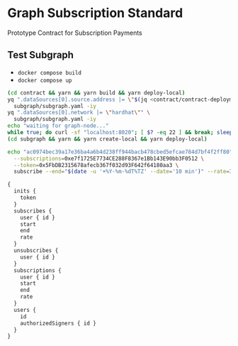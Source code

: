 # Graph Subscription Standard

Prototype Contract for Subscription Payments

## Test Subgraph

- `docker compose build`
- `docker compose up`

```bash
(cd contract && yarn && yarn build && yarn deploy-local)
yq ".dataSources[0].source.address |= \"$(jq <contract/contract-deployment.json '.contract' -r)\"" \
  subgraph/subgraph.yaml -iy
yq ".dataSources[0].network |= \"hardhat\"" \
  subgraph/subgraph.yaml -iy
echo "waiting for graph-node..."
while true; do curl -sf "localhost:8020"; [ $? -eq 22 ] && break; sleep 1; done
(cd subgraph && yarn && yarn create-local && yarn deploy-local)
```

```bash
echo "ac0974bec39a17e36ba4a6b4d238ff944bacb478cbed5efcae784d7bf4f2ff80" | cargo run -- \
  --subscriptions=0xe7f1725E7734CE288F8367e1Bb143E90bb3F0512 \
  --token=0x5FbDB2315678afecb367f032d93F642f64180aa3 \
  subscribe --end="$(date -u '+%Y-%m-%dT%TZ' --date='10 min')" --rate=100000000000000
```

```graphql
{
  inits {
    token
  }
  subscribes {
    user { id }
    start
    end
    rate
  }
  unsubscribes {
    user { id }
  }
  subscriptions {
    user { id }
    start
    end
    rate
  }
  users {
    id
    authorizedSigners { id }
  }
}
```
